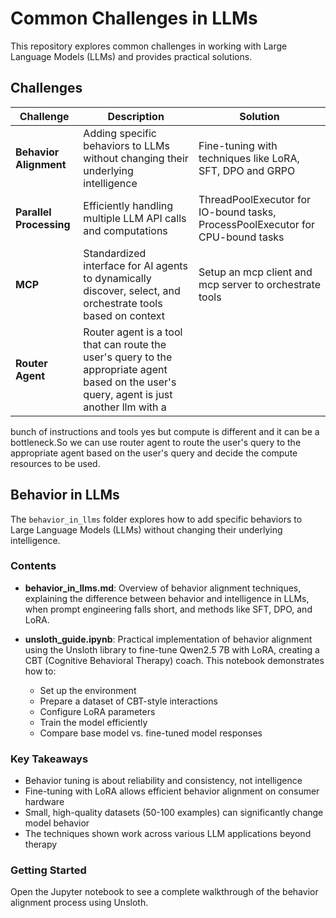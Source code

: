 # Common Challenges in LLMs

This repository explores common challenges in working with Large Language Models (LLMs) and provides practical solutions.

## Challenges

| Challenge | Description | Solution |
|-----------|-------------|----------|
| **Behavior Alignment** | Adding specific behaviors to LLMs without changing their underlying intelligence | Fine-tuning with techniques like LoRA, SFT, DPO and GRPO |
| **Parallel Processing** | Efficiently handling multiple LLM API calls and computations | ThreadPoolExecutor for IO-bound tasks, ProcessPoolExecutor for CPU-bound tasks |
| **MCP** | Standardized interface for AI agents to dynamically discover, select, and orchestrate tools based on context |Setup an mcp client and mcp server to orchestrate tools |
|**Router Agent**|Router agent is a tool that can route the user's query to the appropriate agent based on the user's query, agent is just another llm with a 
bunch of instructions and tools yes but compute is different and it can be a bottleneck.So we can use router agent to route the user's query to the appropriate agent based on the user's query and decide the compute resources to be used.
## Behavior in LLMs

The `behavior_in_llms` folder explores how to add specific behaviors to Large Language Models (LLMs) without changing their underlying intelligence.

### Contents

- **behavior_in_llms.md**: Overview of behavior alignment techniques, explaining the difference between behavior and intelligence in LLMs, when prompt engineering falls short, and methods like SFT, DPO, and LoRA.

- **unsloth_guide.ipynb**: Practical implementation of behavior alignment using the Unsloth library to fine-tune Qwen2.5 7B with LoRA, creating a CBT (Cognitive Behavioral Therapy) coach. This notebook demonstrates how to:
  - Set up the environment
  - Prepare a dataset of CBT-style interactions
  - Configure LoRA parameters
  - Train the model efficiently
  - Compare base model vs. fine-tuned model responses

### Key Takeaways

- Behavior tuning is about reliability and consistency, not intelligence
- Fine-tuning with LoRA allows efficient behavior alignment on consumer hardware
- Small, high-quality datasets (50-100 examples) can significantly change model behavior
- The techniques shown work across various LLM applications beyond therapy

### Getting Started

Open the Jupyter notebook to see a complete walkthrough of the behavior alignment process using Unsloth.